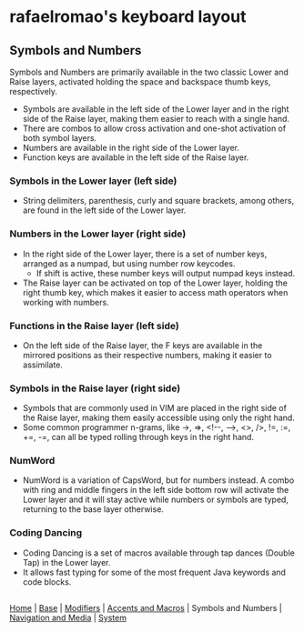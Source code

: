 # rafaelromao's keyboard layout

## Symbols and Numbers
Symbols and Numbers are primarily available in the two classic Lower and Raise layers, activated holding the space and backspace thumb keys, respectively.
- Symbols are available in the left side of the Lower layer and in the right side of the Raise layer, making them easier to reach with a single hand.
- There are combos to allow cross activation and one-shot activation of both symbol layers.
- Numbers are available in the right side of the Lower layer.
- Function keys are available in the left side of the Raise layer.

### Symbols in the Lower layer (left side)
- String delimiters, parenthesis, curly and square brackets, among others, are found in the left side of the Lower layer.

### Numbers in the Lower layer (right side)
- In the right side of the Lower layer, there is a set of number keys, arranged as a numpad, but using number row keycodes.
  - If shift is active, these number keys will output numpad keys instead.
- The Raise layer can be activated on top of the Lower layer, holding the right thumb key, which makes it easier to access math operators when working with numbers.

### Functions in the Raise layer (left side)
- On the left side of the Raise layer, the F keys are available in the mirrored positions as their respective numbers, making it easier to assimilate.

### Symbols in the Raise layer (right side)
- Symbols that are commonly used in VIM are placed in the right side of the Raise layer, making them easily accessible using only the right hand.
- Some common programmer n-grams, like ->, =>, \<!--, -->, <>, />, !=, :=, +=, -=, can all be typed rolling through keys in the right hand.

### NumWord
- NumWord is a variation of CapsWord, but for numbers instead. A combo with ring and middle fingers in the left side bottom row will activate the Lower layer and it will stay active while numbers or symbols are typed, returning to the base layer otherwise.

### Coding Dancing
- Coding Dancing is a set of macros available through tap dances (Double Tap) in the Lower layer.
- It allows fast typing for some of the most frequent Java keywords and code blocks.

##
[Home](../readme.md) | 
[Base](base.md) |
[Modifiers](modifiers.md) |
[Accents and Macros](macros.md) |
Symbols and Numbers |
[Navigation and Media](navigation.md) |
[System](system.md)
